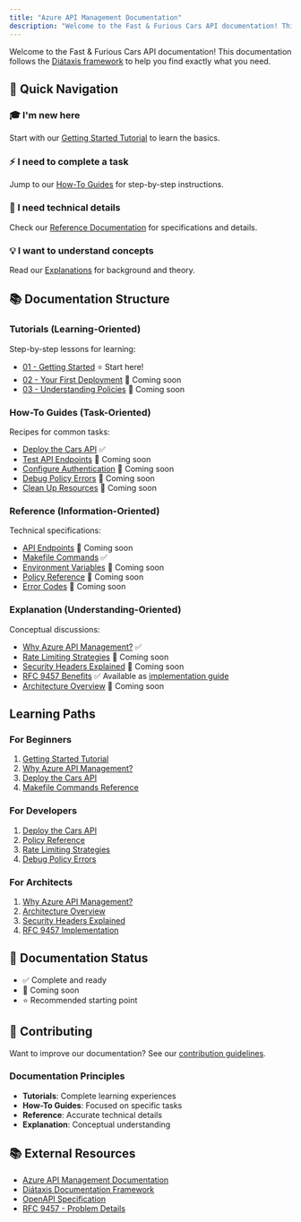 ```yaml
---
title: "Azure API Management Documentation"
description: "Welcome to the Fast & Furious Cars API documentation! This documentation follows the Diátaxis framework to help you find exactly what you need."
---
```



Welcome to the Fast & Furious Cars API documentation! This documentation follows the [Diátaxis framework](https://diataxis.fr/) to help you find exactly what you need.

## 🧭 Quick Navigation

### 🎓 I'm new here

Start with our [Getting Started Tutorial](tutorials/01-getting-started.md) to learn the basics.

### ⚡ I need to complete a task

Jump to our [How-To Guides](how-to/) for step-by-step instructions.

### 📖 I need technical details

Check our [Reference Documentation](reference/) for specifications and details.

### 💡 I want to understand concepts

Read our [Explanations](explanation/) for background and theory.

## 📚 Documentation Structure

### Tutorials (Learning-Oriented)

Step-by-step lessons for learning:

- [01 - Getting Started](tutorials/01-getting-started.md) ⭐ Start here!
- [02 - Your First Deployment](tutorials/02-first-deployment.md) 🚧 Coming soon
- [03 - Understanding Policies](tutorials/03-understanding-policies.md) 🚧 Coming soon

### How-To Guides (Task-Oriented)

Recipes for common tasks:

- [Deploy the Cars API](how-to/deploy-api.md) ✅
- [Test API Endpoints](how-to/test-endpoints.md) 🚧 Coming soon
- [Configure Authentication](how-to/configure-authentication.md) 🚧 Coming soon
- [Debug Policy Errors](how-to/debug-policies.md) 🚧 Coming soon
- [Clean Up Resources](how-to/clean-up-resources.md) 🚧 Coming soon

### Reference (Information-Oriented)

Technical specifications:

- [API Endpoints](reference/api-endpoints.md) 🚧 Coming soon
- [Makefile Commands](reference/makefile-commands.md) ✅
- [Environment Variables](reference/environment-variables.md) 🚧 Coming soon
- [Policy Reference](reference/policy-reference.md) 🚧 Coming soon
- [Error Codes](reference/error-codes.md) 🚧 Coming soon

### Explanation (Understanding-Oriented)

Conceptual discussions:

- [Why Azure API Management?](explanation/why-azure-apim.md) ✅
- [Rate Limiting Strategies](explanation/rate-limiting-explained.md) 🚧 Coming soon
- [Security Headers Explained](explanation/security-headers.md) 🚧 Coming soon
- [RFC 9457 Benefits](explanation/rfc9457-benefits.md) ✅ Available as [implementation guide](../rfc9457-implementation.md)
- [Architecture Overview](explanation/architecture-overview.md) 🚧 Coming soon

##   Learning Paths

### For Beginners

1. [Getting Started Tutorial](tutorials/01-getting-started.md)
2. [Why Azure API Management?](explanation/why-azure-apim.md)
3. [Deploy the Cars API](how-to/deploy-api.md)
4. [Makefile Commands Reference](reference/makefile-commands.md)

### For Developers

1. [Deploy the Cars API](how-to/deploy-api.md)
2. [Policy Reference](reference/policy-reference.md)
3. [Rate Limiting Strategies](explanation/rate-limiting-explained.md)
4. [Debug Policy Errors](how-to/debug-policies.md)

### For Architects

1. [Why Azure API Management?](explanation/why-azure-apim.md)
2. [Architecture Overview](explanation/architecture-overview.md)
3. [Security Headers Explained](explanation/security-headers.md)
4. [RFC 9457 Implementation](../rfc9457-implementation.md)

## 📝 Documentation Status

- ✅ Complete and ready
- 🚧 Coming soon
- ⭐ Recommended starting point

## 🤝 Contributing

Want to improve our documentation? See our [contribution guidelines](../CONTRIBUTING.md).

### Documentation Principles

- **Tutorials**: Complete learning experiences
- **How-To Guides**: Focused on specific tasks
- **Reference**: Accurate technical details
- **Explanation**: Conceptual understanding

## 📚 External Resources

- [Azure API Management Documentation](https://docs.microsoft.com/azure/api-management/)
- [Diátaxis Documentation Framework](https://diataxis.fr/)
- [OpenAPI Specification](https://www.openapis.org/)
- [RFC 9457 - Problem Details](https://datatracker.ietf.org/doc/html/rfc9457)
